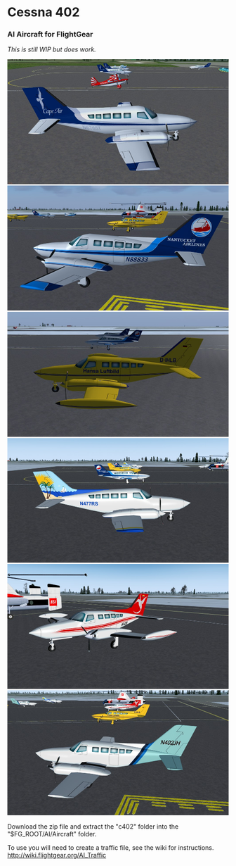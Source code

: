 # Cessna 402
### AI Aircraft for FlightGear

*This is still WIP but does work.*

![C402](screenshots/402-1.jpg)
![C402](screenshots/402-2.jpg)
![C402](screenshots/402-3.jpg)
![C402](screenshots/402-4.jpg)
![C402](screenshots/402-5.jpg)
![C402](screenshots/402-6.jpg)

Download the zip file and extract the "c402" folder into the "$FG_ROOT/AI/Aircraft" folder.

To use you will need to create a traffic file, see the wiki for instructions.
 http://wiki.flightgear.org/AI_Traffic